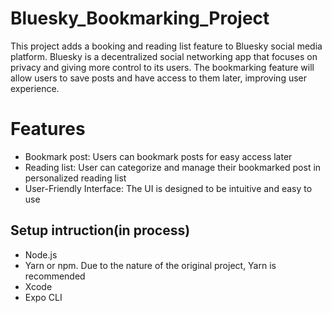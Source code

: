 # Bluesky_Bookmarking_Project

This project adds a booking and reading list feature to Bluesky social media platform. Bluesky is a decentralized social networking app that focuses on privacy and giving more control to its users. The bookmarking feature will allow users to save posts and have access to them later, improving user experience.

# Features
- Bookmark post: Users can bookmark posts for easy access later
- Reading list: User can categorize and manage their bookmarked post in personalized reading list
- User-Friendly Interface: The UI is designed to be intuitive and easy to use
## Setup intruction(in process)
- Node.js
- Yarn or npm. Due to the nature of the original project, Yarn is recommended
- Xcode
- Expo CLI
